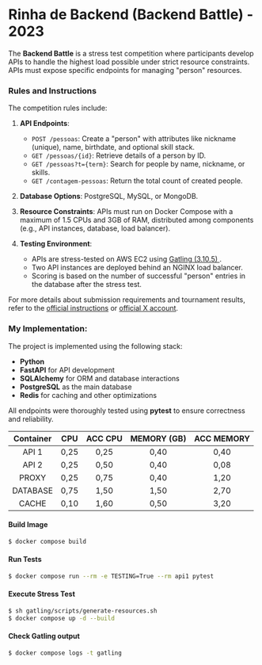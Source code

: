 # Rinha de Backend (Backend Battle) - 2023

The **Backend Battle** is a stress test competition where participants develop APIs to handle the highest load possible under strict resource constraints. APIs must expose specific endpoints for managing "person" resources.

### Rules and Instructions

The competition rules include:

1. **API Endpoints**:

   - `POST /pessoas`: Create a "person" with attributes like nickname (unique), name, birthdate, and optional skill stack.
   - `GET /pessoas/{id}`: Retrieve details of a person by ID.
   - `GET /pessoas?t={term}`: Search for people by name, nickname, or skills.
   - `GET /contagem-pessoas`: Return the total count of created people.

2. **Database Options**: PostgreSQL, MySQL, or MongoDB.

3. **Resource Constraints**: APIs must run on Docker Compose with a maximum of 1.5 CPUs and 3GB of RAM, distributed among components (e.g., API instances, database, load balancer).

4. **Testing Environment**:
   - APIs are stress-tested on AWS EC2 using [Gatling (3.10.5) ](https://gatling.io/).
   - Two API instances are deployed behind an NGINX load balancer.
   - Scoring is based on the number of successful "person" entries in the database after the stress test.

For more details about submission requirements and tournament results, refer to the [official instructions](https://github.com/zanfranceschi/rinha-de-backend)
or [official X account](https://x.com/rinhadebackend).

### My Implementation:

The project is implemented using the following stack:

- **Python**
- **FastAPI** for API development
- **SQLAlchemy** for ORM and database interactions
- **PostgreSQL** as the main database
- **Redis** for caching and other optimizations

All endpoints were thoroughly tested using **pytest** to ensure correctness and reliability.

| Container | CPU  | ACC CPU | MEMORY (GB) | ACC MEMORY |
| :-------: | :--: | :-----: | :---------: | :--------: |
|   API 1   | 0,25 |  0,25   |    0,40     |    0,40    |
|   API 2   | 0,25 |  0,50   |    0,40     |    0,08    |
|   PROXY   | 0,25 |  0,75   |    0,40     |    1,20    |
| DATABASE  | 0,75 |  1,50   |    1,50     |    2,70    |
|   CACHE   | 0,10 |  1,60   |    0,50     |    3,20    |

#### Build Image

```sh
$ docker compose build
```

#### Run Tests

```sh
$ docker compose run --rm -e TESTING=True --rm api1 pytest
```

#### Execute Stress Test

```sh
$ sh gatling/scripts/generate-resources.sh
$ docker compose up -d --build
```

#### Check Gatling output

```sh
$ docker compose logs -t gatling
```
